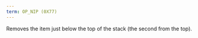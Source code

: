 ```yaml
---
term: OP_NIP (0X77)
---
```


Removes the item just below the top of the stack (the second from the top).